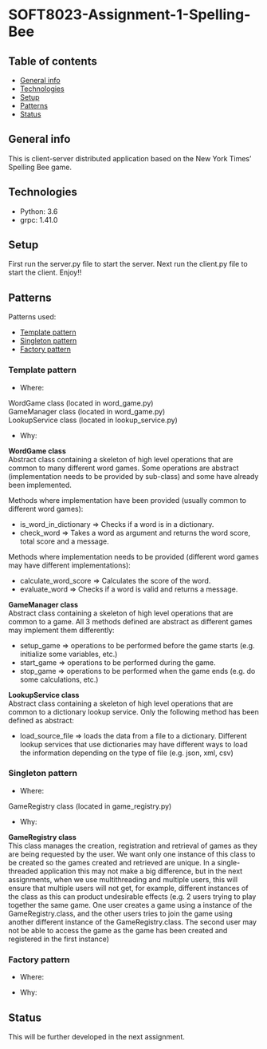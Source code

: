 # SOFT8023-Assignment-1-Spelling-Bee
 
## Table of contents
* [General info](#general-info)
* [Technologies](#technologies)
* [Setup](#setup)
* [Patterns](#patterns)
* [Status](#status)

## General info
This is client-server distributed application based on the New York Times’ Spelling Bee game.

## Technologies
* Python: 3.6
* grpc: 1.41.0

## Setup
First run the server.py file to start the server. Next run the client.py file to start the client. Enjoy!!

## Patterns
Patterns used:
* [Template pattern](#template-pattern)
* [Singleton pattern](#singleton-pattern)
* [Factory pattern](#factory-pattern)

### Template pattern

* Where:

WordGame class (located in word_game.py)  
GameManager class (located in word_game.py)  
LookupService class (located in lookup_service.py)  

* Why:

**WordGame class**  
Abstract class containing a skeleton of high level operations that are common to many different word games. Some operations are abstract (implementation needs to be provided by sub-class) and some have already been implemented.

Methods where implementation have been provided (usually common to different word games):
* is_word_in_dictionary => Checks if a word is in a dictionary.
* check_word => Takes a word as argument and returns the word score, total score and a message.
 
Methods where implementation needs to be provided (different word games may have different implementations):
* calculate_word_score => Calculates the score of the word.
* evaluate_word => Checks if a word is valid and returns a message.


**GameManager class**  
Abstract class containing a skeleton of high level operations that are common to a game. All 3 methods defined are abstract as different games may implement them differently:
* setup_game => operations to be performed before the game starts (e.g. initialize some variables, etc.)
* start_game => operations to be performed during the game.
* stop_game => operations to be performed when the game ends (e.g. do some calculations, etc.)


**LookupService class**  
Abstract class containing a skeleton of high level operations that are common to a dictionary lookup service. Only the following method has been defined as abstract: 
* load_source_file => loads the data from a file to a dictionary. Different lookup services that use dictionaries may have different ways to load the information depending on the type of file (e.g. json, xml, csv)

### Singleton pattern

* Where:

GameRegistry class (located in game_registry.py)

* Why:

**GameRegistry class**  
This class manages the creation, registration and retrieval of games as they are being requested by the user. We want only one instance of this class to be created so the games created and retrieved are unique. In a single-threaded application this may not make a big difference, but in the next assignments, when we use multithreading and multiple users, this will ensure that multiple users will not get, for example, different instances of the class as this can product undesirable effects (e.g. 2 users trying to play together the same game. One user creates a game using a instance of the GameRegistry.class, and the other users tries to join the game using another different instance of the GameRegistry.class. The second user may not be able to access the game as the game has been created and registered in the first instance)

### Factory pattern

* Where:

* Why:

## Status
This will be further developed in the next assignment.
